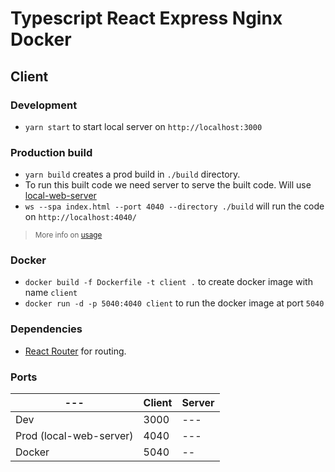 # Typescript React Express Nginx Docker

## Client

### Development
* `yarn start` to start local server on `http://localhost:3000`

### Production build
* `yarn build` creates a prod build in `./build` directory.
* To run this built code we need server to serve the built code. Will use [local-web-server](https://www.npmjs.com/package/local-web-server)
* `ws --spa index.html --port 4040 --directory ./build` will run the code on `http://localhost:4040/`
><small>More info on [usage](https://github.com/lwsjs/local-web-server/wiki/CLI-usage)</small>

### Docker
* `docker build -f Dockerfile -t client .` to create docker image with name `client`
* `docker run -d -p 5040:4040 client` to run the docker image at port `5040`

### Dependencies
* [React Router](https://reactrouter.com/web/guides/quick-start) for routing.

### Ports
| --- | Client | Server |
| --- | --- | --- |
| Dev | 3000 | --- |
| Prod (local-web-server) | 4040 | --- |
| Docker | 5040 | -- |